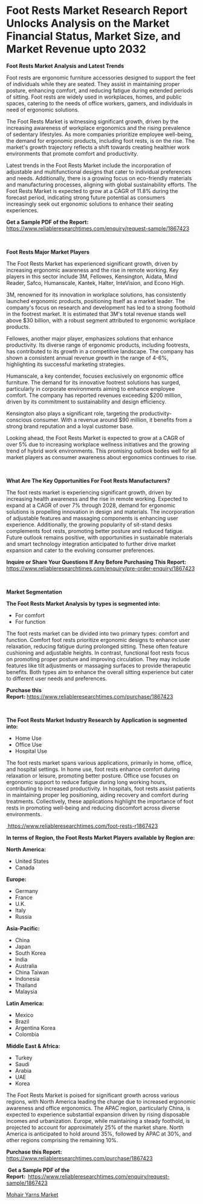 <p><h1>Foot Rests Market Research Report Unlocks Analysis on the Market Financial Status, Market Size, and Market Revenue upto 2032</h1></p><p><strong>Foot Rests Market Analysis and Latest Trends</strong></p>
<p><p>Foot rests are ergonomic furniture accessories designed to support the feet of individuals while they are seated. They assist in maintaining proper posture, enhancing comfort, and reducing fatigue during extended periods of sitting. Foot rests are widely used in workplaces, homes, and public spaces, catering to the needs of office workers, gamers, and individuals in need of ergonomic solutions.</p><p>The Foot Rests Market is witnessing significant growth, driven by the increasing awareness of workplace ergonomics and the rising prevalence of sedentary lifestyles. As more companies prioritize employee well-being, the demand for ergonomic products, including foot rests, is on the rise. The market's growth trajectory reflects a shift towards creating healthier work environments that promote comfort and productivity.</p><p>Latest trends in the Foot Rests Market include the incorporation of adjustable and multifunctional designs that cater to individual preferences and needs. Additionally, there is a growing focus on eco-friendly materials and manufacturing processes, aligning with global sustainability efforts. The Foot Rests Market is expected to grow at a CAGR of 11.8% during the forecast period, indicating strong future potential as consumers increasingly seek out ergonomic solutions to enhance their seating experiences.</p></p>
<p><strong>Get a Sample PDF of the Report:&nbsp;</strong> <a href="https://www.reliableresearchtimes.com/enquiry/request-sample/1867423?utm_campaign=2183&utm_medium=2&utm_source=Github&utm_content=ia&utm_term=07022025&utm_id=foot-rests">https://www.reliableresearchtimes.com/enquiry/request-sample/1867423</a></p>
<p>&nbsp;</p>
<p><strong>Foot Rests Major Market Players</strong></p>
<p><p>The Foot Rests Market has experienced significant growth, driven by increasing ergonomic awareness and the rise in remote working. Key players in this sector include 3M, Fellowes, Kensington, Aidata, Mind Reader, Safco, Humanscale, Kantek, Halter, InteVision, and Econo High. </p><p>3M, renowned for its innovation in workplace solutions, has consistently launched ergonomic products, positioning itself as a market leader. The company's focus on research and development has led to a strong foothold in the footrest market. It is estimated that 3M's total revenue stands well above $30 billion, with a robust segment attributed to ergonomic workplace products.</p><p>Fellowes, another major player, emphasizes solutions that enhance productivity. Its diverse range of ergonomic products, including footrests, has contributed to its growth in a competitive landscape. The company has shown a consistent annual revenue growth in the range of 4-6%, highlighting its successful marketing strategies.</p><p>Humanscale, a key contender, focuses exclusively on ergonomic office furniture. The demand for its innovative footrest solutions has surged, particularly in corporate environments aiming to enhance employee comfort. The company has reported revenues exceeding $200 million, driven by its commitment to sustainability and design efficiency.</p><p>Kensington also plays a significant role, targeting the productivity-conscious consumer. With a revenue around $90 million, it benefits from a strong brand reputation and a loyal customer base.</p><p>Looking ahead, the Foot Rests Market is expected to grow at a CAGR of over 5% due to increasing workplace wellness initiatives and the growing trend of hybrid work environments. This promising outlook bodes well for all market players as consumer awareness about ergonomics continues to rise.</p></p>
<p>&nbsp;</p>
<p><strong>What Are The Key Opportunities For Foot Rests Manufacturers?</strong></p>
<p><p>The foot rests market is experiencing significant growth, driven by increasing health awareness and the rise in remote working. Expected to expand at a CAGR of over 7% through 2028, demand for ergonomic solutions is propelling innovation in design and materials. The incorporation of adjustable features and massaging components is enhancing user experience. Additionally, the growing popularity of sit-stand desks complements foot rests, promoting better posture and reduced fatigue. Future outlook remains positive, with opportunities in sustainable materials and smart technology integration anticipated to further drive market expansion and cater to the evolving consumer preferences.</p></p>
<p><strong>Inquire or Share Your Questions If Any Before Purchasing This Report:</strong> <a href="https://www.reliableresearchtimes.com/enquiry/pre-order-enquiry/1867423?utm_campaign=2183&utm_medium=2&utm_source=Github&utm_content=ia&utm_term=07022025&utm_id=foot-rests">https://www.reliableresearchtimes.com/enquiry/pre-order-enquiry/1867423</a></p>
<p>&nbsp;</p>
<p><strong>Market Segmentation</strong></p>
<p><strong>The Foot Rests Market Analysis by types is segmented into:</strong></p>
<p><ul><li>For comfort</li><li>For function</li></ul></p>
<p><p>The foot rests market can be divided into two primary types: comfort and function. Comfort foot rests prioritize ergonomic designs to enhance user relaxation, reducing fatigue during prolonged sitting. These often feature cushioning and adjustable heights. In contrast, functional foot rests focus on promoting proper posture and improving circulation. They may include features like tilt adjustments or massaging surfaces to provide therapeutic benefits. Both types aim to enhance the overall sitting experience but cater to different user needs and preferences.</p></p>
<p><strong>Purchase this Report:&nbsp;</strong><a href="https://www.reliableresearchtimes.com/purchase/1867423?utm_campaign=2183&utm_medium=2&utm_source=Github&utm_content=ia&utm_term=07022025&utm_id=foot-rests">https://www.reliableresearchtimes.com/purchase/1867423</a></p>
<p>&nbsp;</p>
<p><strong>The Foot Rests Market Industry Research by Application is segmented into:</strong></p>
<p><ul><li>Home Use</li><li>Office Use</li><li>Hospital Use</li></ul></p>
<p><p>The foot rests market spans various applications, primarily in home, office, and hospital settings. In home use, foot rests enhance comfort during relaxation or leisure, promoting better posture. Office use focuses on ergonomic support to reduce fatigue during long working hours, contributing to increased productivity. In hospitals, foot rests assist patients in maintaining proper leg positioning, aiding recovery and comfort during treatments. Collectively, these applications highlight the importance of foot rests in promoting well-being and reducing discomfort across diverse environments.</p></p>
<p><a href="https://www.reliableresearchtimes.com/foot-rests-r1867423?utm_campaign=2183&utm_medium=2&utm_source=Github&utm_content=ia&utm_term=07022025&utm_id=foot-rests">&nbsp;https://www.reliableresearchtimes.com/foot-rests-r1867423</a></p>
<p><strong>In terms of Region, the Foot Rests Market Players available by Region are:</strong></p>
<p>
    <p> <strong> North America: </strong>
        <ul>
            <li>United States</li>
            <li>Canada</li>
        </ul>
        </p> 
    <p> <strong> Europe: </strong>
        <ul>
            <li>Germany</li>
            <li>France</li>
            <li>U.K.</li>
            <li>Italy</li>
            <li>Russia</li>
        </ul>
        </p> 
    <p> <strong> Asia-Pacific: </strong>
        <ul>
            <li>China</li>
            <li>Japan</li>
            <li>South Korea</li>
            <li>India</li>
            <li>Australia</li>
            <li>China Taiwan</li>
            <li>Indonesia</li>
            <li>Thailand</li>
            <li>Malaysia</li>
        </ul>
        </p> 
    <p> <strong> Latin America: </strong>
        <ul>
            <li>Mexico</li>
            <li>Brazil</li>
            <li>Argentina Korea</li>
            <li>Colombia</li>
        </ul>
        </p> 
    <p> <strong> Middle East & Africa: </strong>
        <ul>
            <li>Turkey</li>
            <li>Saudi</li>
            <li>Arabia</li>
            <li>UAE</li>
            <li>Korea</li>
        </ul>
    </p>
    </p>
<p><p>The Foot Rests Market is poised for significant growth across various regions, with North America leading the charge due to increased ergonomic awareness and office ergonomics. The APAC region, particularly China, is expected to experience substantial expansion driven by rising disposable incomes and urbanization. Europe, while maintaining a steady foothold, is projected to account for approximately 25% of the market share. North America is anticipated to hold around 35%, followed by APAC at 30%, and other regions comprising the remaining 10%.</p></p>
<p><strong>Purchase this Report: </strong><a href="https://www.reliableresearchtimes.com/purchase/1867423?utm_campaign=2183&utm_medium=2&utm_source=Github&utm_content=ia&utm_term=07022025&utm_id=foot-rests">https://www.reliableresearchtimes.com/purchase/1867423</a></p>
<p>&nbsp;<strong>Get a Sample PDF of the Report:&nbsp;&nbsp;</strong><a href="https://www.reliableresearchtimes.com/enquiry/request-sample/1867423?utm_campaign=2183&utm_medium=2&utm_source=Github&utm_content=ia&utm_term=07022025&utm_id=foot-rests">https://www.reliableresearchtimes.com/enquiry/request-sample/1867423</a></p>
<p><strong></strong></p>
<p><p><a href="https://github.com/SanjidaKhan901/Market-Research-Report-List-1/blob/main/mohair-yarns-market.md?utm_campaign=2183&utm_medium=2&utm_source=Github&utm_content=ia&utm_term=07022025&utm_id=foot-rests">Mohair Yarns Market</a></p></p>